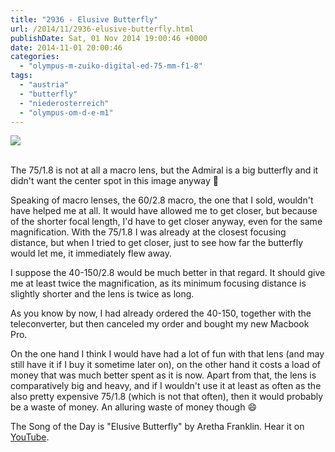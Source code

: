 ```yaml
---
title: "2936 - Elusive Butterfly"
url: /2014/11/2936-elusive-butterfly.html
publishDate: Sat, 01 Nov 2014 19:00:46 +0000
date: 2014-11-01 20:00:46
categories: 
  - "olympus-m-zuiko-digital-ed-75-mm-f1-8"
tags: 
  - "austria"
  - "butterfly"
  - "niederosterreich"
  - "olympus-om-d-e-m1"
---
```

<div class="container">
<div class="center"><a target="_blank" href="https://d25zfm9zpd7gm5.cloudfront.net/1200x1200/2014/20141012_110940_lr.jpg"><img src="https://d25zfm9zpd7gm5.cloudfront.net/0600x0600/2014/20141012_110940_lr.jpg" /></a></div>
</div>
<br />

The 75/1.8 is not at all a macro lens, but the Admiral is a big butterfly and it didn't want the center spot in this image anyway 🙂

Speaking of macro lenses, the 60/2.8 macro, the one that I sold, wouldn't have helped me at all. It would have allowed me to get closer, but because of the shorter focal length, I'd have to get closer anyway, even for the same magnification. With the 75/1.8 I was already at the closest focusing distance, but when I tried to get closer, just to see how far the butterfly would let me, it immediately flew away.

I suppose the 40-150/2.8 would be much better in that regard. It should give me at least twice the magnification, as its minimum focusing distance is slightly shorter and the lens is twice as long.

As you know by now, I had already ordered the 40-150, together with the teleconverter, but then canceled my order and bought my new Macbook Pro.

On the one hand I think I would have had a lot of fun with that lens (and may still have it if I buy it sometime later on), on the other hand it costs a load of money that was much better spent as it is now. Apart from that, the lens is comparatively big and heavy, and if I wouldn't use it at least as often as the also pretty expensive 75/1.8 (which is not that often), then it would probably be a waste of money. An alluring waste of money though 😄

The Song of the Day is "Elusive Butterfly" by Aretha Franklin. Hear it on <a href="https://www.youtube.com/watch?v=eeKhuJoK0SI" target="_blank">YouTube</a>.

